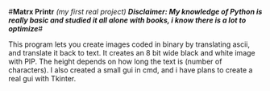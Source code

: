 #**Matrx Printr** *(my first real project)*
***Disclaimer: My knowledge of Python is really basic and studied it all alone with books, 
i know there is a lot to optimize***#

This program lets you create images coded in binary by translating ascii, and translate it back to text.
It creates an 8 bit wide black and white image with PIP. The height depends on how long the text is (number of characters).
I also created a small gui in cmd, and i have plans to create a real gui with Tkinter.
